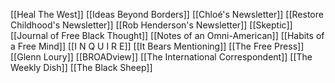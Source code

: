 [[Heal The West]]
[[Ideas Beyond Borders]]
[[Chloé's Newsletter]]
[[Restore Childhood's Newsletter]]
[[Rob Henderson's Newsletter]]
[[Skeptic]]
[[Journal of Free Black Thought]]
[[Notes of an Omni-American]]
[[Habits of a Free Mind]]
[[I N Q U I R E]]
[[It Bears Mentioning]]
[[The Free Press]]
[[Glenn Loury]]
[[BROADview]]
[[The International Correspondent]]
[[The Weekly Dish]]
[[The Black Sheep]]